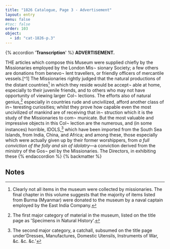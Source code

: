 ```yaml
---
title: "1826 Catalogue, Page 3 - Advertisement"
layout: entry
menu: false
#toc: false
order: 103
object:
  - id: "cat-1826-p.3"
---
```


{% accordion '**Transcription**' %}
**ADVERTISEMENT.**

THE articles which compose this Museum were supplied
chiefly by the Missionaries employed by the London Mis¬
sionary Society; a few others are donations from benevo¬
lent travellers, or friendly officers of mercantile vessels.[^1] The
Missionaries rightly judged that the natural productions of
the distant countries[^2] in which they reside would be accept¬
able at home, especially to their juvenile friends, and to
others who may not have opportunity of viewing larger Col¬
lections. The efforts also of natural genius,[^3] especially in
countries rude and uncivilized, afford another class of in¬
teresting curiosities; whilst they prove how capable even
the most uncivilized of mankind are of receiving that in¬
struction which it is the study of the Missionaries to com¬
municate.
But the most valuable and impressive objects in this Col¬
lection are the numerous, and (in some instances) horrible,
IDOLS,[^4] which have been imported from the South Sea
Islands, from India, China, and Africa; and among these,
those especially which were actually given up by their former
worshippers, from *a full conviction of the folly and sin of
idolatry*—a conviction derived from the ministry of the Gos¬
pel by the Missionaries. The Directors, in exhibiting these
{% endaccordion %}
{% backmatter %}

## Notes
[^2]: Clearly not all items in the museum were collected by missionaries. The final chapter in this volume suggests that the majority of items listed from Burma (Myanmar) were donated to the museum by a naval captain employed by the East India Company. 
[^3]: The first major category of material in the museum, listed on the title page as 'Specimens in Natural History'.
[^4]: The second major category, a catchall, subsumed on the title page under'Dresses, Manufactures, Domestic Utensils, Instruments of War, &c. &c. &c.'
[^5]: The third and arguably most important category for a missionary museum, listed on the title page as 'Various Idols of Heathen Nations'.
{% endbackmatter %}

